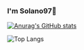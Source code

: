 ### I'm Solano97👋

[![Anurag's GitHub stats](https://github-readme-stats.vercel.app/api?username=Solanito97&show_icons=true&theme=radical)](https://github.com/Solanito97/github-readme-stats)

![Top Langs](https://github-readme-stats.vercel.app/api/top-langs/?username=Solanito97&layout=compact)
